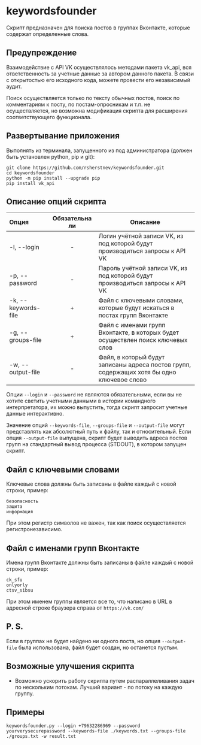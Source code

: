 # keywordsfounder
Скрипт предназначен для поиска постов в группах Вконтакте, которые содержат определенные слова.

## Предупреждение
Взаимодействие с API VK осуществлялось методами пакета vk_api, вся ответственность за учетные данные за автором данного
пакета. В связи с открытостью его исходного кода, можете провести его независимый аудит.

Поиск осуществляется только по тексту обычных постов, поиск по комментариям к посту, по постам-опросникам и т.п.
не осуществляется, но возможна модификация скрипта для расширения соответствующего функционала.

## Развертывание приложения
Выполнять из терминала, запущенного из под администратора (должен быть установлен python, pip и git):
```
git clone https://github.com/rsherstnev/keywordsfounder.git
cd keywordsfounder
python -m pip install --upgrade pip
pip install vk_api
```
## Описание опций скрипта
Опция                | Обязательна ли | Описание
:--------------------|:--------------:| -------
-l, --login          | -              | Логин учётной записи VK, из под которой будут производиться запросы к API VK
-p, --password       | -              | Пароль учётной записи VK, из под которой будут производиться запросы к API VK
-k, --keywords-file  | +              | Файл с ключевыми словами, которые будут искаться в постах групп Вконтакте
-g, --groups-file    | +              | Файл с именами групп Вконтакте, в которых будет осуществлен поиск ключевых слов
-w, --output-file    | -              | Файл, в который будут записаны адреса постов групп, содержащих хотя бы одно ключевое слово

Опции `--login` и `--password` не являются обязательными, если вы не хотите светить учетными данными в истории
командного интерпретатора, их можно выпустить, тогда скрипт запросит учетные данные интерактивно.

Значение опций `--keywords-file`, `--groups-file` и `--output-file` могут представлять как абсолютный путь к файлу, так
и относительный. Если опция `--output-file` выпущена, скрипт будет выводить адреса постов групп на стандартный вывод
процесса (STDOUT), в котором запущен скрипт.

## Файл с ключевыми словами
Ключевые слова должны быть записаны в файле каждый с новой строки, пример:
```
безопасность
защита
информация
```
При этом регистр символов не важен, так как поиск осуществляется регистронезависимо.

## Файл с именами групп Вконтакте
Имена групп Вконтакте должны быть записаны в файле каждый с новой строки, пример:
```
ck_sfu
onlyorly
ctsv_sibsu
```
При этом именем группы является все то, что написано в URL в адресной строке браузера справа от `https://vk.com/`

## P. S.
Если в группах не будет найдено ни одного поста, но опция `--output-file` была использована, файл будет создан, но
останется пустым.

## Возможные улучшения скрипта
- Возможно ускорить работу скрипта путем распараллеливания задач по нескольким потокам. Лучший вариант - по потоку на 
каждую группу.

## Примеры
```
keywordsfounder.py --login +79632286969 --password yourverysecurepassword --keywords-file ./keywords.txt --groups-file ./groups.txt -w result.txt 
```
